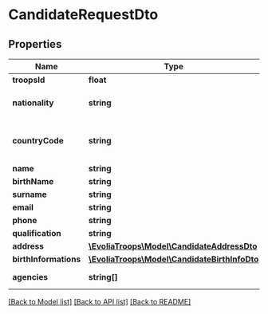 # CandidateRequestDto

## Properties
Name | Type | Description | Notes
------------ | ------------- | ------------- | -------------
**troopsId** | **float** |  | 
**nationality** | **string** | Nationality code like FRA, ESP ... | 
**countryCode** | **string** | Country code like FR, ES, EN, US ... | 
**name** | **string** |  | 
**birthName** | **string** |  | [optional] 
**surname** | **string** |  | 
**email** | **string** |  | 
**phone** | **string** |  | 
**qualification** | **string** |  | [optional] 
**address** | [**\EvoliaTroops\Model\CandidateAddressDto**](CandidateAddressDto.md) |  | 
**birthInformations** | [**\EvoliaTroops\Model\CandidateBirthInfoDto**](CandidateBirthInfoDto.md) |  | 
**agencies** | **string[]** | Agencies Code | 

[[Back to Model list]](../../README.md#documentation-for-models) [[Back to API list]](../../README.md#documentation-for-api-endpoints) [[Back to README]](../../README.md)

